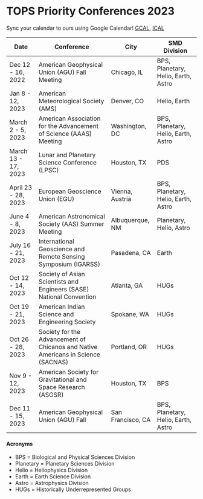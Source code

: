 # TOPS Priority Conferences 2023

Sync your calendar to ours using Google Calendar! [GCAL](https://calendar.google.com/calendar/embed?), [ICAL](https://calendar.google.com/calendar/ical/tce6loed2q1rnej3q8t3i0sha0%40group.calendar.google.com/public/basic.ics)

|Date |Conference |City |SMD Division | 
| - | - | - | - |
|Dec 12 - 16, 2022 | American Geophysical Union (AGU) Fall Meeting | Chicago, IL | BPS, Planetary, Helio, Earth, Astro | 
| Jan 8 - 12, 2023 | American Meteorological Society (AMS) | Denver, CO | Helio, Earth |
| March 2 - 5, 2023 |American Association for the Advancement of Science (AAAS) Meeting | Washington, DC | BPS, Planetary, Helio, Earth, Astro |
| March 13 - 17, 2023 | Lunar and Planetary Science Conference (LPSC) | Houston, TX | PDS |
| April 23 - 28, 2023 | European Geoscience Union (EGU) | Vienna, Austria | BPS, Planetary, Helio, Earth, Astro |
| June 4 - 8, 2023 | American Astronomical Society (AAS) Summer Meeting | Albuquerque, NM | Planetary, Helio, Astro |
| July 16 - 21, 2023 | International Geoscience and Remote Sensing Symposium (IGARSS) | Pasadena, CA | Earth |
| Oct 12 - 14, 2023 | Society of Asian Scientists and Engineers (SASE) National Convention | Atlanta, GA | HUGs |
| Oct 19 - 21, 2023 | American Indian Science and Engineering Society | Spokane, WA | HUGs |
| Oct 26 - 28, 2023 | Society for the Advancement of Chicanos and Native Americans in Science (SACNAS) | Portland, OR | HUGs |
| Nov 9 - 12, 2023 | American Society for Gravitational and Space Research (ASGSR) | Houston, TX | BPS |
| Dec 11 - 15, 2023 | American Geophysical Union (AGU) Fall | San Francisco, CA | BPS, Planetary, Helio, Earth, Astro |

#### Acronyms
* BPS = Biological and Physical Sciences Division
* Planetary = Planetary Sciences Division 
* Helio = Heliophysics Division
* Earth = Earth Science Division
* Astro = Astrophysics Division
* HUGs = Historically Underrepresented Groups
